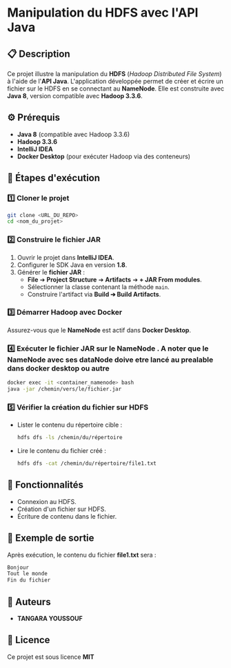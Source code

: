 # Manipulation du HDFS avec l'API Java

## 📋 Description
Ce projet illustre la manipulation du **HDFS** (*Hadoop Distributed File System*) à l'aide de l'**API Java**. L'application développée permet de créer et écrire un fichier sur le HDFS en se connectant au **NameNode**. Elle est construite avec **Java 8**, version compatible avec **Hadoop 3.3.6**.

## ⚙️ Prérequis
- **Java 8** (compatible avec Hadoop 3.3.6)
- **Hadoop 3.3.6**
- **IntelliJ IDEA**
- **Docker Desktop** (pour exécuter Hadoop via des conteneurs)

## 🚀 Étapes d'exécution

### 1️⃣ Cloner le projet
```bash
git clone <URL_DU_REPO>
cd <nom_du_projet>
```

### 2️⃣ Construire le fichier JAR
1. Ouvrir le projet dans **IntelliJ IDEA**.
2. Configurer le SDK Java en version **1.8**.
3. Générer le **fichier JAR** :
    - **File** ➔ **Project Structure** ➔ **Artifacts** ➔ **+ JAR From modules**.
    - Sélectionner la classe contenant la méthode `main`.
    - Construire l'artifact via **Build ➔ Build Artifacts**.

### 3️⃣ Démarrer Hadoop avec Docker
Assurez-vous que le **NameNode** est actif dans **Docker Desktop**.

### 4️⃣ Exécuter le fichier JAR sur le NameNode . A noter que le NameNode avec ses dataNode doive etre lancé au prealable dans docker desktop ou autre 
```bash
docker exec -it <container_namenode> bash
java -jar /chemin/vers/le/fichier.jar
```

### 5️⃣ Vérifier la création du fichier sur HDFS
- Lister le contenu du répertoire cible :
  ```bash
  hdfs dfs -ls /chemin/du/répertoire
  ```

- Lire le contenu du fichier créé :
  ```bash
  hdfs dfs -cat /chemin/du/répertoire/file1.txt
  ```

## 📁 Fonctionnalités
- Connexion au HDFS.
- Création d'un fichier sur HDFS.
- Écriture de contenu dans le fichier.

## 📜 Exemple de sortie
Après exécution, le contenu du fichier **file1.txt** sera :
```txt
Bonjour
Tout le monde
Fin du fichier
```

## 🤝 Auteurs
- **TANGARA YOUSSOUF**

## 📝 Licence
Ce projet est sous licence **MIT**

